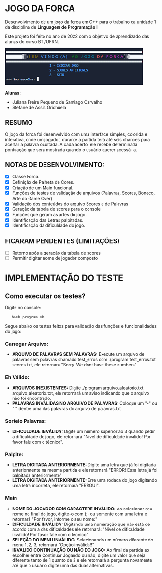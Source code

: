 # JOGO DA FORCA

Desenvolvimento de um jogo da forca em C++ para o trabalho da unidade 1 da disciplina de **Linguagem de Programação I**

Este projeto foi feito no ano de 2022 com o objetivo de aprendizado das alunas do curso BTI/UFRN.

![Screenshot](Screenshot_149.png)

**Alunas**:

- Juliana Freire Pequeno de Santiago Carvalho
- Stefane de Assis Orichuela

## RESUMO

O jogo da forca foi desenvolvido com uma interface simples, colorida e interativa, onde um jogador, durante a partida terá até seis chances para acertar a palavra ocultada. A cada acerto, ele recebe determinada pontuação que será mostrada quando o usuário querer acessá-la.

## NOTAS DE DESENVOLVIMENTO:

- [x] Classe Forca.
- [x] Definição de Palheta de Cores.
- [x] Criação de um Main funcional.
- [x] Funções de testes de validação de arquivos (Palavras, Scores, Boneco, Arte do Game Over)
- [x] Validação dos conteúdos do arquivo Scores e de Palavras
- [x] Geração da tabela de scores para o console
- [x] Funções que geram as artes do jogo.
- [x] Identificação das Letras palpitadas.
- [x] Identificação da dificuldade do jogo.

## FICARAM PENDENTES (LIMITAÇÕES)

- [ ] Retorno após a geração da tabela de scores
- [ ] Permitir digitar nome de jogador composto

# IMPLEMENTAÇÃO DO TESTE

## Como executar os testes?

Digite no console:

```
   bash program.sh
```

Segue abaixo os testes feitos para validação das funções e funcionalidades do jogo:

### Carregar Arquivo:

- **ARQUIVO DE PALAVRAS SEM PALAVRAS:** Execute um arquivo de palavras sem palavras chamado test_erros com ./program test_erros.txt scores.txt, ele retornará "Sorry. We dont have these numbers".

### Eh Válido:

- **ARQUIVOS INEXISTENTES:** Digite ./program arquivo_aleatorio.txt arquivo_aleatorio.txt, ele retornará um aviso indicando que o arquivo não foi encontrado.
- **PALAVRAS INVÁLIDAS NO ARQUIVO DE PALAVRAS:** Coloque um "-" ou " " dentre uma das palavras do arquivo de palavras.txt

### Sorteio Palavras:

- **DIFICULDADE INVÁLIDA:** Digite um número superior ao 3 quando pedir a dificuldade do jogo, ele retornará "Nível de dificuldade inválido! Por favor fale com o técnico".

### Palpite:

- **LETRA DIGITADA ANTERIORMENTE:** Digite uma letra que já foi digitada anteriormente na mesma partida e ele retornará "ERROR! Essa letra já foi palpitada anteriormente"
- **LETRA DIGITADA ANTERIORMENTE:** Erre uma rodada do jogo digitando uma letra incorreta, ele retornará "ERROU!".

### Main

- **NOME DO JOGADOR COM CARACTERE INVÁLIDO:** Ao selecionar seu nome no final do jogo, digite-o com (;) ou somente com uma letra e retornará "Por favor, informe o seu nome:"
- **DIFICULDADE INVÁLIDA:** Digitando uma numeração que não está de acordo com a das dificuldades ele retornará: "Nível de dificuldade inválido! Por favor fale com o técnico"
- **SELEÇÃO DO MENU INVÁLIDO:** Selecionando um número diferente do menu 1, 2, 3, retornará "Opção inválida!!"
- **INVALIDO CONTINUAÇÃO OU NÃO DO JOGO:** Ao final da partida ao escolher entre Continuar Jogando ou não, digite um valor que seja diferente tanto de 1 quanto de 2 e ele retornará a pergunta novamente até que o usuário digite uma das duas alternativas.
